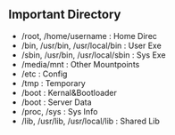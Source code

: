 ## Important Directory
- /root, /home/username : Home Direc
- /bin, /usr/bin, /usr/local/bin : User Exe
- /sbin, /usr/bin, /usr/local/sbin : Sys Exe
- /media/mnt : Other Mountpoints
- /etc : Config
- /tmp : Temporary
- /boot : Kernal&Bootloader
- /boot : Server Data
- /proc, /sys : Sys Info
- /lib, /usr/lib, /usr/local/lib : Shared Lib